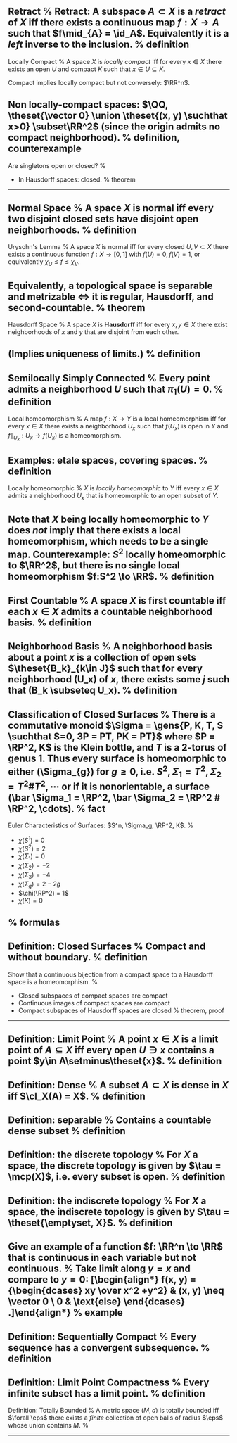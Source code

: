 Retract
%
Retract: A subspace $A \subset X$ is a *retract* of $X$ iff there exists a continuous map $f: X\to A$ such that $f\mid_{A} = \id_A$. 
Equivalently it is a *left* inverse to the inclusion.
%
definition
---

Locally Compact
%
A space $X$ is *locally compact* iff for every $x\in X$ there exists an open $U$ and compact $K$ such that $x\in U \subseteq K$.

Compact implies locally compact but not conversely: $\RR^n$.

Non locally-compact spaces: $\QQ, \theset{\vector 0} \union \theset{(x, y) \suchthat x>0} \subset\RR^2$ (since the origin admits no compact neighborhood).
%
definition, counterexample
---


Are singletons open or closed?
%
- In Hausdorff spaces: closed.
%
theorem
---

Normal Space
%
A space $X$ is **normal** iff every two disjoint closed sets have disjoint open neighborhoods.
%
definition
---

Urysohn's Lemma
%
A space $X$ is normal iff for every closed $U, V \subset X$ there exists a continuous function $f: X\to [0, 1]$ with $f(U) = 0, f(V) = 1$, or equivalently $\chi_U \leq f \leq \chi_V$.

Equivalently, a topological space is separable and metrizable $\iff$ it is regular, Hausdorff, and second-countable.
%
theorem
---

Hausdorff Space
%
A space $X$ is **Hausdorff** iff for every $x,y \in X$ there exist neighborhoods of $x$ and $y$ that are disjoint from each other.

(Implies uniqueness of limits.)
%
definition
---

Semilocally Simply Connected
%
Every point admits a neighborhood $U$ such that $\pi_1(U) = 0$.
%
definition
---

Local homeomorphism
%
A map $f:X\to Y$ is a local homeomorphism iff for every $x\in X$ there exists a neighborhood $U_x$ such that $f(U_x)$ is open in $Y$ and $f\mid_{U_x}: U_x \to f(U_x)$ is a homeomorphism.

Examples: etale spaces, covering spaces.
%
definition
---

Locally homeomorphic
%
$X$ is *locally homeomorphic* to $Y$ iff every $x\in X$ admits a neighborhood $U_x$ that is homeomorphic to an open subset of $Y$.

Note that $X$ being locally homeomorphic to $Y$ does *not* imply that there exists a local homeomorphism, which needs to be a single map. Counterexample: $S^2$ locally homeomorphic to $\RR^2$, but there is no single local homeomorphism $f:S^2 \to \RR$.
%
definition
---

First Countable
%
A space $X$ is **first countable** iff each $x\in X$ admits a countable neighborhood basis. 
%
definition
---

Neighborhood Basis
%
A neighborhood basis about a point $x$ is a collection of open sets $\theset{B_k}_{k\in J}$ such that for every neighborhood \(U_x\) of $x$, there exists some $j$ such that \(B_k \subseteq U_x\).
%
definition
---

Classification of Closed Surfaces
%
There is a commutative monoid $\Sigma = \gens{P, K, T, S \suchthat S=0, 3P = PT, PK = PT}$ where $P = \RP^2, K$ is the Klein bottle, and $T$ is a 2-torus of genus 1.
Thus every surface is homeomorphic to either \(\Sigma_{g}\) for $g\geq 0$, i.e. $S^2, \Sigma_1 = T^2, \Sigma_2 = T^2\# T^2, \cdots$ 
**or** 
if it is nonorientable, a surface \(\bar \Sigma_1 = \RP^2, \bar \Sigma_2 = \RP^2 \# \RP^2, \cdots\).
%
fact
---

Euler Characteristics of Surfaces: $S^n, \Sigma_g, \RP^2, K$.
%

- $\chi(S^1) = 0$
- $\chi(S^2) = 2$
- $\chi(\Sigma_1) = 0$
- $\chi(\Sigma_2) = -2$
- $\chi(\Sigma_3) = -4$
- $\chi(\Sigma_g) = 2-2g$
- $\chi(\RP^2) = 1$
- $\chi(K) = 0$

%
formulas
---

Definition: Closed Surfaces
%
Compact and without boundary.
%
definition
---

Show that a continuous bijection from a compact space to a Hausdorff space is a homeomorphism.
%

- Closed subspaces of compact spaces are compact
- Continuous images of compact spaces are compact
- Compact subspaces of Hausdorff spaces are closed
%
theorem, proof
---

Definition: Limit Point
%
A point $x\in X$ is a limit point of $A\subseteq X$ iff every open $U \ni x$ contains a point $y\in A\setminus\theset{x}$.
%
definition
---

Definition: Dense
%
A subset $A\subset X$ is dense in $X$ iff $\cl_X(A) = X$.
%
definition
---

Definition: separable
%
Contains a countable dense subset
%
definition
---

Definition: the discrete topology
%
For $X$ a space, the discrete topology is given by $\tau = \mcp(X)$, i.e. every subset is open.
%
definition
---

Definition: the indiscrete topology
%
For $X$ a space, the indiscrete topology is given by $\tau = \theset{\emptyset, X}$.
%
definition
---

Give an example of a function $f: \RR^n \to \RR$ that is continuous in each variable but not continuous.
%
Take limit along $y=x$ and compare to $y=0$:
\[\begin{align*}
f(x, y) = 
{\begin{dcases}
xy \over x^2 +y^2} & (x, y) \neq \vector 0 \\
0 & \text{else}
\end{dcases}
.\]\end{align*}
%
example
---

Definition: Sequentially Compact
%
Every sequence has a convergent subsequence.
%
definition
---

Definition: Limit Point Compactness
%
Every infinite subset has a limit point.
%
definition
---

Definition: Totally Bounded
%
A metric space $(M, d)$ is totally bounded iff $\forall \eps$ there exists a *finite* collection of open balls of radius $\eps$ whose union contains $M$.
%

---

